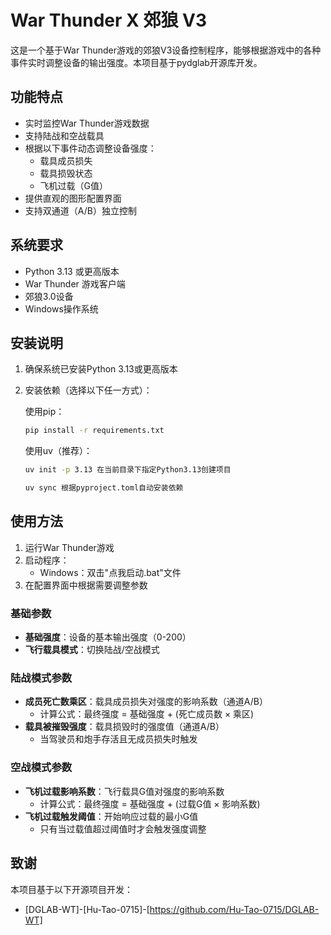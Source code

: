 # War Thunder X 郊狼 V3

这是一个基于War Thunder游戏的郊狼V3设备控制程序，能够根据游戏中的各种事件实时调整设备的输出强度。本项目基于pydglab开源库开发。

## 功能特点

- 实时监控War Thunder游戏数据
- 支持陆战和空战载具
- 根据以下事件动态调整设备强度：
  - 载具成员损失
  - 载具损毁状态
  - 飞机过载（G值）
- 提供直观的图形配置界面
- 支持双通道（A/B）独立控制

## 系统要求

- Python 3.13 或更高版本
- War Thunder 游戏客户端
- 郊狼3.0设备
- Windows操作系统

## 安装说明

1. 确保系统已安装Python 3.13或更高版本
2. 安装依赖（选择以下任一方式）：

   使用pip：
   ```bash
   pip install -r requirements.txt
   ```

   使用uv（推荐）：
   ```bash
   uv init -p 3.13 在当前目录下指定Python3.13创建项目

   uv sync 根据pyproject.toml自动安装依赖
   ```

## 使用方法

1. 运行War Thunder游戏
2. 启动程序：
   - Windows：双击"点我启动.bat"文件
3. 在配置界面中根据需要调整参数

### 基础参数
- **基础强度**：设备的基本输出强度（0-200）
- **飞行载具模式**：切换陆战/空战模式

### 陆战模式参数
- **成员死亡数乘区**：载具成员损失对强度的影响系数（通道A/B）
  - 计算公式：最终强度 = 基础强度 + (死亡成员数 × 乘区)
- **载具被摧毁强度**：载具损毁时的强度值（通道A/B）
  - 当驾驶员和炮手存活且无成员损失时触发

### 空战模式参数
- **飞机过载影响系数**：飞行载具G值对强度的影响系数
  - 计算公式：最终强度 = 基础强度 + (过载G值 × 影响系数)
- **飞机过载触发阈值**：开始响应过载的最小G值
  - 只有当过载值超过阈值时才会触发强度调整

## 致谢
本项目基于以下开源项目开发：
- [DGLAB-WT]-[Hu-Tao-0715]-[https://github.com/Hu-Tao-0715/DGLAB-WT]
